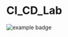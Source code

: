 # CI_CD_Lab

![example badge](https://github.com/StiviusChallenges/CI_CD_Lab/actions/workflows/cmake.yml/badge.svg)
